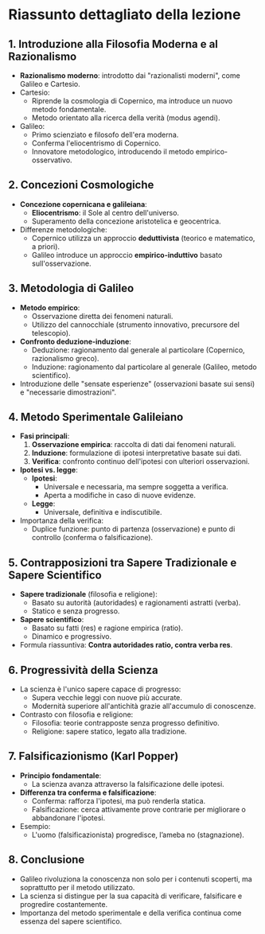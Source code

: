 # Riassunto dettagliato della lezione

## 1. **Introduzione alla Filosofia Moderna e al Razionalismo**
   - **Razionalismo moderno**: introdotto dai "razionalisti moderni", come Galileo e Cartesio.
   - Cartesio:
     - Riprende la cosmologia di Copernico, ma introduce un nuovo metodo fondamentale.
     - Metodo orientato alla ricerca della verità (modus agendi).
   - Galileo:
     - Primo scienziato e filosofo dell'era moderna.
     - Conferma l'eliocentrismo di Copernico.
     - Innovatore metodologico, introducendo il metodo empirico-osservativo.

## 2. **Concezioni Cosmologiche**
   - **Concezione copernicana e galileiana**:
     - **Eliocentrismo**: il Sole al centro dell'universo.
     - Superamento della concezione aristotelica e geocentrica.
   - Differenze metodologiche:
     - Copernico utilizza un approccio **deduttivista** (teorico e matematico, a priori).
     - Galileo introduce un approccio **empirico-induttivo** basato sull'osservazione.

## 3. **Metodologia di Galileo**
   - **Metodo empirico**:
     - Osservazione diretta dei fenomeni naturali.
     - Utilizzo del cannocchiale (strumento innovativo, precursore del telescopio).
   - **Confronto deduzione-induzione**:
     - Deduzione: ragionamento dal generale al particolare (Copernico, razionalismo greco).
     - Induzione: ragionamento dal particolare al generale (Galileo, metodo scientifico).
   - Introduzione delle "sensate esperienze" (osservazioni basate sui sensi) e "necessarie dimostrazioni".

## 4. **Metodo Sperimentale Galileiano**
   - **Fasi principali**:
     1. **Osservazione empirica**: raccolta di dati dai fenomeni naturali.
     2. **Induzione**: formulazione di ipotesi interpretative basate sui dati.
     3. **Verifica**: confronto continuo dell'ipotesi con ulteriori osservazioni.
   - **Ipotesi vs. legge**:
     - **Ipotesi**:
       - Universale e necessaria, ma sempre soggetta a verifica.
       - Aperta a modifiche in caso di nuove evidenze.
     - **Legge**:
       - Universale, definitiva e indiscutibile.
   - Importanza della verifica:
     - Duplice funzione: punto di partenza (osservazione) e punto di controllo (conferma o falsificazione).

## 5. **Contrapposizioni tra Sapere Tradizionale e Sapere Scientifico**
   - **Sapere tradizionale** (filosofia e religione):
     - Basato su autorità (autoridades) e ragionamenti astratti (verba).
     - Statico e senza progresso.
   - **Sapere scientifico**:
     - Basato su fatti (res) e ragione empirica (ratio).
     - Dinamico e progressivo.
   - Formula riassuntiva: **Contra autoridades ratio, contra verba res**.

## 6. **Progressività della Scienza**
   - La scienza è l'unico sapere capace di progresso:
     - Supera vecchie leggi con nuove più accurate.
     - Modernità superiore all'antichità grazie all'accumulo di conoscenze.
   - Contrasto con filosofia e religione:
     - Filosofia: teorie contrapposte senza progresso definitivo.
     - Religione: sapere statico, legato alla tradizione.

## 7. **Falsificazionismo (Karl Popper)**
   - **Principio fondamentale**:
     - La scienza avanza attraverso la falsificazione delle ipotesi.
   - **Differenza tra conferma e falsificazione**:
     - Conferma: rafforza l'ipotesi, ma può renderla statica.
     - Falsificazione: cerca attivamente prove contrarie per migliorare o abbandonare l'ipotesi.
   - Esempio:
     - L'uomo (falsificazionista) progredisce, l’ameba no (stagnazione).

## 8. **Conclusione**
   - Galileo rivoluziona la conoscenza non solo per i contenuti scoperti, ma soprattutto per il metodo utilizzato.
   - La scienza si distingue per la sua capacità di verificare, falsificare e progredire costantemente.
   - Importanza del metodo sperimentale e della verifica continua come essenza del sapere scientifico.
